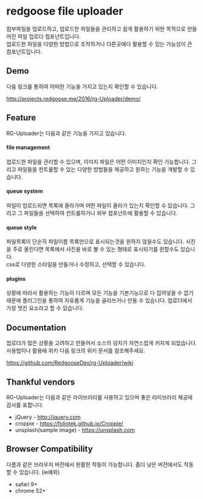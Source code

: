 # redgoose file uploader

첨부파일을 업로드하고, 업로드한 파일들을 관리하고 쉽게 활용하기 위한 목적으로 만들어진 파일 업로더 컴포넌트입니다.  
업로드한 파일을 다양한 방법으로 조작하거나 다른곳에다 활용할 수 있는 가능성이 큰 컴포넌트입니다.



## Demo

다음 링크를 통하여 어떠한 기능을 가지고 있는지 확인할 수 있습니다.

http://projects.redgoose.me/2016/rg-Uploader/demo/



## Feature

RG-Uploader는 다음과 같은 기능을 가지고 있습니다.

#### file management

업로드한 파일을 관리할 수 있으며, 이미지 파일은 어떤 이미지인지 확인 가능합니다. 그리고 파일들을 컨트롤할 수 있는 다양한 방법들을 제공하고 원하는 기능을 개발할 수 있습니다.

#### queue system

파일이 업로드되면 목록에 올라가며 어떤 파일이 올라가 있는지 확인할 수 있습니다. 그리고 그 파일들을 선택하여 컨트롤하거나 외부 컴포넌트에 활용할 수 있습니다.

#### queue style

파일목록이 단순히 파일이름 목록만으로 표시되는것을 원하지 않을수도 있습니다. 사진을 주로 올린다면 목록에서 사진을 바로 볼 수 있는 형태로 표시되기를 원할수도 있습니다.  
css로 다양한 스타일을 만들거나 수정하고, 선택할 수 있습니다.

#### plugins

상황에 따라서 활용하는 기능이 다르며 모든 기능을 기본기능으로 다 집어넣을 수 없기 때문에 플러그인을 통하여 자유롭게 기능을 골라쓰거나 만들 수 있습니다.
업로더에서 가장 멋진 요소라고 할 수 있습니다.



## Documentation

업로더가 많은 상황을 고려하고 만들어서 소스의 덩치가 자연스럽게 커지게 되었습니다.  
사용법이나 활용에 위키 다음 링크의 위키 문서를 참조해주세요.

https://github.com/RedgooseDev/rg-Uploader/wiki



## Thankful vendors

RG-Uploader는 다음과 같은 라이브러리를 사용하고 있으며 좋은 라이브러리 제공에 감사를 표합니다.

* jQuery - http://jquery.com
* croppie - https://foliotek.github.io/Croppie/
* unsplash(sample image) - https://unsplash.com



## Browser Compatibility

다름과 같은 브라우저 버전에서 원활한 작동이 가능합니다. 좀더 낮은 버전에서도 작동할 수 있습니다. (ie예외)

* safari 9+
* chrome 52+
